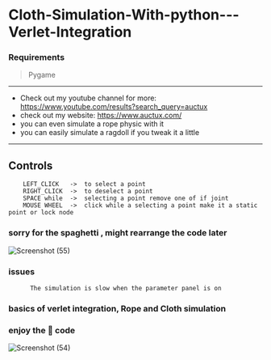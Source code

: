 # Cloth-Simulation-With-python---Verlet-Integration
### Requirements
 > Pygame
---
- Check out my youtube channel for more: https://www.youtube.com/results?search_query=auctux
- check out my website: https://www.auctux.com/
- you can even simulate a rope physic with it 
- you can easily simulate a ragdoll if you tweak it a little
 ---
 ## Controls
        LEFT_CLICK   ->  to select a point
        RIGHT_CLICK  ->  to deselect a point
        SPACE while  ->  selecting a point remove one of if joint
        MOUSE WHEEL  ->  click while a selecting a point make it a static point or lock node

### sorry for the spaghetti , might rearrange the code later
![Screenshot (55)](https://user-images.githubusercontent.com/48150537/116063630-d0078a80-a6a2-11eb-90e6-060b0310fb5b.png)

### issues
          The simulation is slow when the parameter panel is on

### basics of verlet integration, Rope and Cloth simulation

### enjoy the 🍝 code
![Screenshot (54)](https://user-images.githubusercontent.com/48150537/115973225-fcbb8500-a570-11eb-9a02-4527268f2adf.png)
